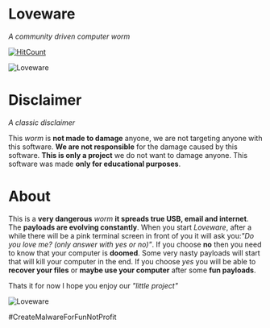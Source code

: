 # Loveware
*A community driven computer worm*

[![HitCount](http://hits.dwyl.com/The_G0df@ther/Loveware.svg)](http://hits.dwyl.com/The_G0df@ther/Loveware)

![Loveware](https://github.com/TheG0df2ther/Loveware/blob/master/Extras/Loveware.png)

# Disclaimer
*A classic disclaimer*

This *worm* is **not made to damage** anyone, we are not targeting anyone with this
software.
**We are not responsible** for the damage caused by this software.
**This is only a project** we do not want to damage anyone.
This software was made **only for educational purposes**.

# About
This is a **very dangerous** *worm* **it spreads true USB, email and internet**.
The **payloads are evolving constantly**. When you start *Loveware*, after a while there will be a pink terminal screen in front of you
it will ask you:*"Do you love me? (only answer with yes or no)"*.
If you choose **no** then you need to know that your computer is **doomed**.
Some very nasty payloads will start that will kill your computer in the end.
If you choose *yes* you will be able to **recover your files** or **maybe use your
computer** after some **fun payloads**.

Thats it for now I hope you enjoy our *"little project"*

![Loveware](https://github.com/TheG0df2ther/Loveware/blob/master/Extras/Banner.jpg)

#CreateMalwareForFunNotProfit
